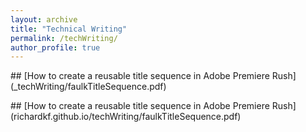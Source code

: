 ```yaml
---
layout: archive
title: "Technical Writing"
permalink: /techWriting/
author_profile: true
---
```

<p> </p>
<p> </p>
## [How to create a reusable title sequence in Adobe Premiere Rush](_techWriting/faulkTitleSequence.pdf)
<p> </p>
<p> </p>
## [How to create a reusable title sequence in Adobe Premiere Rush](richardkf.github.io/techWriting/faulkTitleSequence.pdf)
